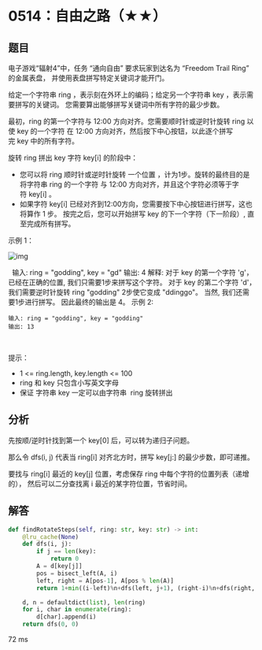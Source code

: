 # 0514：自由之路（★★）


## 题目

电子游戏“辐射4”中，任务 “通向自由” 要求玩家到达名为 “Freedom Trail Ring” 的金属表盘，
并使用表盘拼写特定关键词才能开门。

给定一个字符串 ring ，表示刻在外环上的编码；给定另一个字符串 key ，表示需要拼写的关键词。
您需要算出能够拼写关键词中所有字符的最少步数。

最初，ring 的第一个字符与 12:00 方向对齐。您需要顺时针或逆时针旋转 ring 以使 key 的一个字符
在 12:00 方向对齐，然后按下中心按钮，以此逐个拼写完 key 中的所有字符。

旋转 ring 拼出 key 字符 key[i] 的阶段中：
- 您可以将 ring 顺时针或逆时针旋转 一个位置 ，计为1步。旋转的最终目的是将字符串 ring 的一个字符
与 12:00 方向对齐，并且这个字符必须等于字符 key[i] 。
- 如果字符 key[i] 已经对齐到12:00方向，您需要按下中心按钮进行拼写，这也将算作 1 步。
按完之后，您可以开始拼写 key 的下一个字符（下一阶段）, 直至完成所有拼写。
 

示例 1：

![img](https://assets.leetcode.com/uploads/2018/10/22/ring.jpg)

 
    输入: ring = "godding", key = "gd"
    输出: 4
    解释:
     对于 key 的第一个字符 'g'，已经在正确的位置, 我们只需要1步来拼写这个字符。 
     对于 key 的第二个字符 'd'，我们需要逆时针旋转 ring "godding" 2步使它变成 "ddinggo"。
     当然, 我们还需要1步进行拼写。
     因此最终的输出是 4。
示例 2:

    输入: ring = "godding", key = "godding"
    输出: 13
 

提示：
- 1 <= ring.length, key.length <= 100
- ring 和 key 只包含小写英文字母
- 保证 字符串 key 一定可以由字符串  ring 旋转拼出

     

## 分析

先按顺/逆时针找到第一个 key[0] 后，可以转为递归子问题。

那么令 dfs(i, j) 代表当 ring[i] 对齐北方时，拼写 key[j:] 的最少步数，即可递推。

要找与 ring[i] 最近的 key[j] 位置，考虑保存 ring 中每个字符的位置列表（递增的），
然后可以二分查找离 i 最近的某字符位置，节省时间。

## 解答

```python
def findRotateSteps(self, ring: str, key: str) -> int:
    @lru_cache(None)
    def dfs(i, j):
        if j == len(key):
            return 0
        A = d[key[j]]
        pos = bisect_left(A, i)
        left, right = A[pos-1], A[pos % len(A)]
        return 1+min((i-left)%n+dfs(left, j+1), (right-i)%n+dfs(right, j+1))

    d, n = defaultdict(list), len(ring)
    for i, char in enumerate(ring):
        d[char].append(i)
    return dfs(0, 0)
```
72 ms
